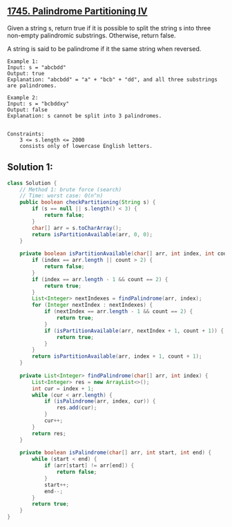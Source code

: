 ## [1745. Palindrome Partitioning IV](https://leetcode.com/problems/palindrome-partitioning-iv/)

Given a string s, return true if it is possible to split the string s into three non-empty palindromic substrings. Otherwise, return false.​​​​​

A string is said to be palindrome if it the same string when reversed.

 
```
Example 1:
Input: s = "abcbdd"
Output: true
Explanation: "abcbdd" = "a" + "bcb" + "dd", and all three substrings are palindromes.

Example 2:
Input: s = "bcbddxy"
Output: false
Explanation: s cannot be split into 3 palindromes.
 

Constraints:
    3 <= s.length <= 2000
    consists only of lowercase English letters.
```

## Solution 1:
```java
class Solution {
    // Method 1: brute force (search)
    // Time: worst case: O(n^n)
    public boolean checkPartitioning(String s) {
        if (s == null || s.length() < 3) {
            return false;
        }
        char[] arr = s.toCharArray();
        return isPartitionAvailable(arr, 0, 0);
    }
    
    private boolean isPartitionAvailable(char[] arr, int index, int count) {
        if (index == arr.length || count > 2) {
            return false;
        }
        if (index == arr.length - 1 && count == 2) {
            return true;
        }
        List<Integer> nextIndexes = findPalindrome(arr, index);
        for (Integer nextIndex : nextIndexes) {
            if (nextIndex == arr.length - 1 && count == 2) {
                return true;
            }
            if (isPartitionAvailable(arr, nextIndex + 1, count + 1)) {
                return true;
            }
        }
        return isPartitionAvailable(arr, index + 1, count + 1);
    }
    
    private List<Integer> findPalindrome(char[] arr, int index) {
        List<Integer> res = new ArrayList<>();
        int cur = index + 1;
        while (cur < arr.length) {
            if (isPalindrome(arr, index, cur)) {
                res.add(cur);
            }
            cur++;
        }
        return res;
    }
    
    private boolean isPalindrome(char[] arr, int start, int end) {
        while (start < end) {
            if (arr[start] != arr[end]) {
                return false;
            }
            start++;
            end--;
        }
        return true;
    }
}
``` 